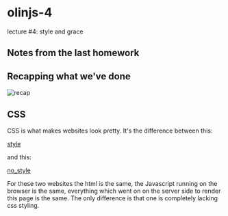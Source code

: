 olinjs-4
========

lecture #4: style and grace

## Notes from the last homework

## Recapping what we've done
![recap](https://raw.github.com/olinjs/olinjs-4/master/images/recap.png?login=jiahuang&token=72662cb7a920eb602a67d2fc0f7b0625)

## CSS

CSS is what makes websites look pretty.  It's the difference between this:

[style](https://github.com/olinjs/olinjs-4/blob/master/twitter_tyle.png?raw=true)

and this:

[no_style](https://github.com/olinjs/olinjs-4/blob/master/twitter_no_style.png?raw=true)

For these two websites the html is the same, the Javascript running on the browser is the same, everything which went on on the server side to render this page is the same. The only difference is that one is completely lacking css styling.
